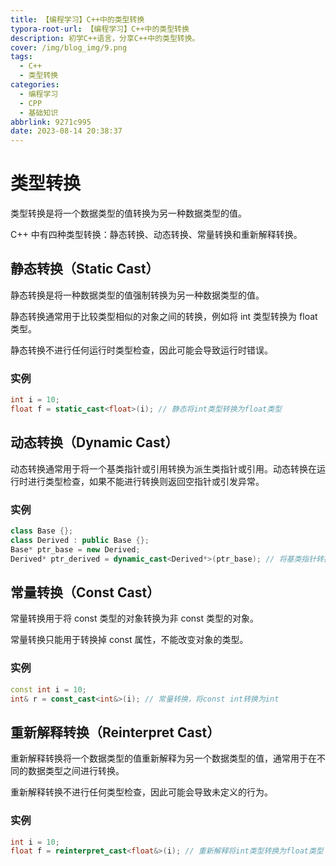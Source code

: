 ```yaml
---
title: 【编程学习】C++中的类型转换
typora-root-url: 【编程学习】C++中的类型转换
description: 初学C++语言，分享C++中的类型转换。
cover: /img/blog_img/9.png
tags:
  - C++
  - 类型转换
categories:
  - 编程学习
  - CPP
  - 基础知识
abbrlink: 9271c995
date: 2023-08-14 20:38:37
---
```




# 类型转换

类型转换是将一个数据类型的值转换为另一种数据类型的值。

C++ 中有四种类型转换：静态转换、动态转换、常量转换和重新解释转换。

## 静态转换（Static Cast）

静态转换是将一种数据类型的值强制转换为另一种数据类型的值。

静态转换通常用于比较类型相似的对象之间的转换，例如将 int 类型转换为 float 类型。

静态转换不进行任何运行时类型检查，因此可能会导致运行时错误。

### 实例

```c++
int i = 10;
float f = static_cast<float>(i); // 静态将int类型转换为float类型
```



## 动态转换（Dynamic Cast）

动态转换通常用于将一个基类指针或引用转换为派生类指针或引用。动态转换在运行时进行类型检查，如果不能进行转换则返回空指针或引发异常。

### 实例

```c++
class Base {};
class Derived : public Base {};
Base* ptr_base = new Derived;
Derived* ptr_derived = dynamic_cast<Derived*>(ptr_base); // 将基类指针转换为派生类指针
```



## 常量转换（Const Cast）

常量转换用于将 const 类型的对象转换为非 const 类型的对象。

常量转换只能用于转换掉 const 属性，不能改变对象的类型。

### 实例

```c++
const int i = 10;
int& r = const_cast<int&>(i); // 常量转换，将const int转换为int
```



## 重新解释转换（Reinterpret Cast）

重新解释转换将一个数据类型的值重新解释为另一个数据类型的值，通常用于在不同的数据类型之间进行转换。

重新解释转换不进行任何类型检查，因此可能会导致未定义的行为。

### 实例

```c++
int i = 10;
float f = reinterpret_cast<float&>(i); // 重新解释将int类型转换为float类型
```



